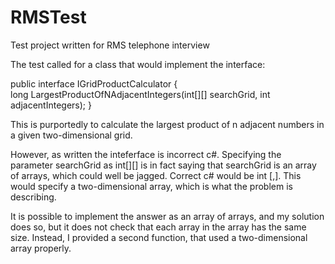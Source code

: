 # RMSTest
Test project written for RMS telephone interview

The test called for a class that would implement the interface:

public interface IGridProductCalculator 
{     
    long LargestProductOfNAdjacentIntegers(int[][] searchGrid, int adjacentIntegers); 
}

This is purportedly to calculate the largest product of n adjacent numbers in a given two-dimensional grid.  

However, as written the inteferface is incorrect c#.  Specifying the parameter searchGrid as int[][] is in fact saying that searchGrid is an array of arrays, which could well be jagged.  Correct c# would be int [,].  This would specify a two-dimensional array, which is what the problem is describing.

It is possible to implement the answer as an array of arrays, and my solution does so, but it does not check that each array in the array has the same size.  Instead, I provided a second function, that used a two-dimensional array properly.

